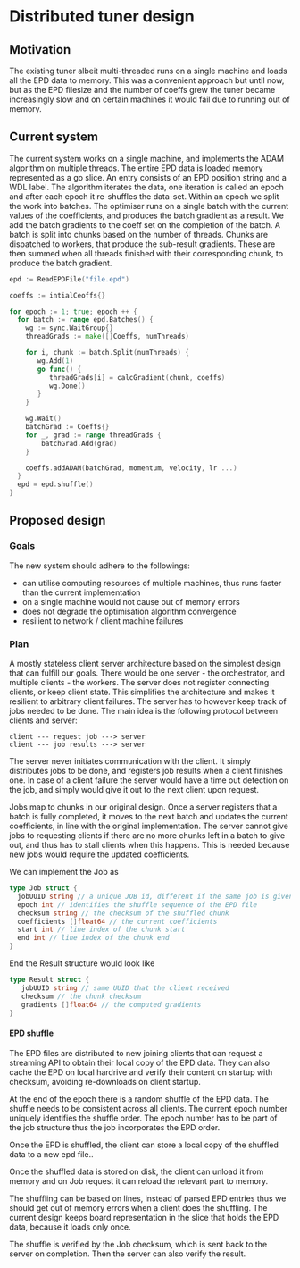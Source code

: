# Distributed tuner design

## Motivation

The existing tuner albeit multi-threaded runs on a single machine and loads all the EPD data to memory. This was a convenient approach but until now, but as the EPD filesize and the number of coeffs grew the tuner became increasingly slow and on certain machines it would fail due to running out of memory.

## Current system

The current system works on a single machine, and implements the ADAM algorithm on multiple threads. The entire EPD data is loaded memory represented as a go slice. An entry consists of an EPD position string and a WDL label. The algorithm iterates the data, one iteration is called an epoch and after each epoch it re-shuffles the data-set.
Within an epoch we split the work into batches. The optimiser runs on a single batch with the current values of the coefficients, and produces the batch gradient as a result. We add the batch gradients to the coeff set on the completion of the batch.
A batch is split into chunks based on the number of threads. Chunks are dispatched to workers, that produce the sub-result gradients. These are then summed when all threads finished with their corresponding chunk, to produce the batch gradient.

```go
epd := ReadEPDFile("file.epd")

coeffs := intialCeoffs{}

for epoch := 1; true; epoch ++ {
  for batch := range epd.Batches() {
    wg := sync.WaitGroup{}
    threadGrads := make([]Coeffs, numThreads) 

    for i, chunk := batch.Split(numThreads) {
       wg.Add(1)
       go func() {
          threadGrads[i] = calcGradient(chunk, coeffs)
          wg.Done()
       }
    }

    wg.Wait()
    batchGrad := Coeffs{}
    for _, grad := range threadGrads {
        batchGrad.Add(grad)
    }

    coeffs.addADAM(batchGrad, momentum, velocity, lr ...)
  }
  epd = epd.shuffle()
}
```

## Proposed design

### Goals

The new system should adhere to the followings:

- can utilise computing resources of multiple machines, thus runs faster than the current implementation
- on a single machine would not cause out of memory errors
- does not degrade the optimisation algorithm convergence
- resilient to network / client machine failures

### Plan

A mostly stateless client server architecture based on the simplest design that can fulfill our goals. There would be one server - the orchestrator, and multiple clients - the workers. The server does not register connecting clients, or keep client state. This simplifies the architecture and makes it resilient to arbitrary client failures. The server has to however keep track of jobs needed to be done. The main idea is the following protocol between clients and server:

```
client --- request job ---> server
client --- job results ---> server
```

The server never initiates communication with the client. It simply distributes jobs to be done, and registers job results when a client finishes one. In case of a client failure the server would have a time out detection on the job, and simply would give it out to the next client upon request.

Jobs map to chunks in our original design.
Once a server registers that a batch is fully completed, it moves to the next batch and updates the current coefficients, in line with the original implementation.
The server cannot give jobs to requesting clients if there are no more chunks left in a batch to give out, and thus has to stall clients when this happens. This is needed because new jobs would require the updated coefficients.

We can implement the Job as

```go
type Job struct {
  jobUUID string // a unique JOB id, different if the same job is given to other clients or the same client again
  epoch int // identifies the shuffle sequence of the EPD file
  checksum string // the checksum of the shuffled chunk
  coefficients []float64 // the current coefficients
  start int // line index of the chunk start
  end int // line index of the chunk end
}

```

End the Result structure would look like

```go
type Result struct {
   jobUUID string // same UUID that the client received
   checksum // the chunk checksum
   gradients []float64 // the computed gradients
}
```



#### EPD shuffle

The EPD files are distributed to new joining clients that can request a streaming API to obtain their local copy of the EPD data. They can also cache the EPD on local hardrive and verify their content on startup with checksum, avoiding re-downloads on client startup.

At the end of the epoch there is a random shuffle of the EPD data. The shuffle needs to be consistent across all clients. The current epoch number uniquely identifies the shuffle order. The epoch number has to be part of the job structure thus the job incorporates the EPD order.

Once the EPD is shuffled, the client can store a local copy of the shuffled data to a new epd file..

Once the shuffled data is stored on disk, the client can unload it from memory and on Job request it can reload the relevant part to memory.

The shuffling can be based on lines, instead of parsed EPD entries thus we should get out of memory errors when a client does the shuffling. The current design keeps board representation in the slice that holds the EPD data, because it loads only once.

The shuffle is verified by the Job checksum, which is sent back to the server on completion. Then the server can also verify the result.
